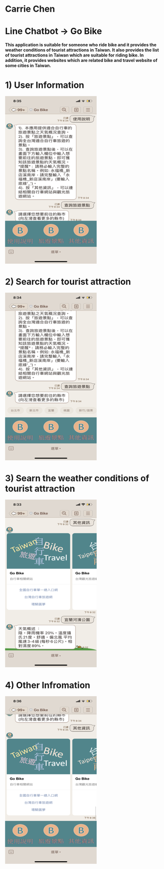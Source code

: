 # Carrie Chen

# Line Chatbot -> Go Bike
**This application is suitable for someone who ride bike and it provides the weather conditions of tourist attractions in Taiwan. It also provides the list of tourist attractions in Taiwan which are suitable for riding bike. In addition, it provides websites which are related bike and travel website of some cities in Taiwan.**



# 1) User Information
![](https://github.com/cywcarrie/Carrie_Line-Chatbot_Portfolio/blob/main/IMG_3078.png)

# 2) Search for tourist attraction 
![](https://github.com/cywcarrie/Carrie_Line-Chatbot_Portfolio/blob/main/IMG_3077.png)

# 3) Searn the weather conditions of tourist attraction 
![](https://github.com/cywcarrie/Carrie_Line-Chatbot_Portfolio/blob/main/IMG_3073%20(7).png)

# 4) Other Infromation
![](https://github.com/cywcarrie/Carrie_Line-Chatbot_Portfolio/blob/main/IMG_3079.png)


